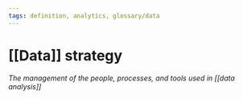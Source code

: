 ```yaml
---
tags: definition, analytics, glossary/data
---
```

#  [[Data]] strategy
*The management of the people, processes, and tools used in [[data analysis]]*